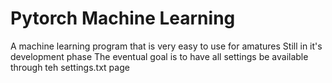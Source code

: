 # Pytorch Machine Learning
 A machine learning program that is very easy to use for amatures 
Still in it's development phase
The eventual goal is to have all settings be available through teh settings.txt page
